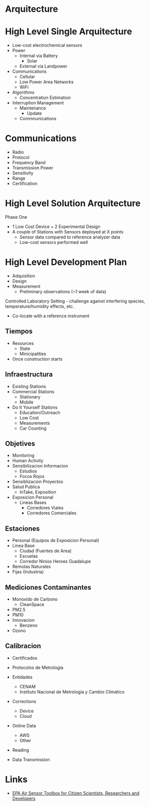 # Arquitecture

# High Level Single Arquitecture

- Low-cost electrochemical sensors 
- Power
  - Internal via Battery
    - Solar
  - External via Landpower
- Communications
  - Cellular
  - Low Power Area Networks
  - WiFi
- Algorithms
  - Concentration Estimation
- Interruption Management
  - Maintenance
    - Update
  - Commnunications

# Communications

- Radio
- Protocol
- Frequency Band
- Transmission Power
- Sensitivity
- Range
- Certification

# High Level Solution Arquitecture

Phase One

- 1 Low Cost Device + 2 Experimental Design
- A couple of Stations with Sensors deployed at X points
  - Sensor data compared to reference analyzer data
  - Low-cost sensors performed well


# High Level Development Plan

- Adquisition 
- Design
- Measurement
  - Preliminary observations (~1 week of data)


Controlled Laboratory Setting - challenge against interfering 
species, temperature/humidity effects, etc.
- Co-locate with a reference instrument

## Tiempos

- Resources
  - State
  - Minicipalities
- Once construction starts

## Infraestructura

- Existing Stations
- Commercial Stations
  - Stationary
  - Mobile
- Do It Yourself Stations
  - Education/Outreach
  - Low Cost
  - Measurements
  - Car Counting

## Objetives

- Monitoring
- Human Activity
- Sensibilizacion Informacion
  - Estudios
  - Focos Rojos
- Sensiblizacion Proyectos
- Salud Publica
  - InTake, Exposition
- Exposicion Personal
  - Lineas Bases
    - Corredores Viales
    - Corredores Comerciales

## Estaciones

- Personal (Equipos de Exposicion Personal)
- Linea Base
  - Ciudad (Fuentes de Area)
  - Escuelas
  - Corredor Ninios Heroes Guadalupe
- Remotas
  Naturales
- Fijas (Industria)

## Mediciones Contaminantes

- Monoxido de Carbono
  - CleanSpace
- PM2.5
- PM10
- Innovacion
  - Benzeno
- Ozono

## Calibracion

- Certificados
- Protocolos de Metrologia
- Entidades
  - CENAM
  - Instituto Nacional de Metrología y Cambio Climático

- Corrections
  - Device
  - Cloud
- Online Data
  - AWS
  - Other
- Reading
- Data Transmission

# Links

- [EPA Air Sensor Toolbox for Citizen Scientists, Researchers and Developers](https://www.epa.gov/air-sensor-toolbox)
